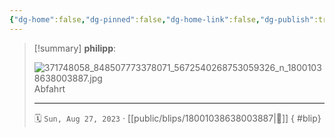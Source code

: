 ```yaml
---
{"dg-home":false,"dg-pinned":false,"dg-home-link":false,"dg-publish":true,"type":"blip","disabled rules":["yaml-title","yaml-title-alias","file-name-heading"],"title":"philipp on instagram @ 2023-08-27","created-date":"2023-08-27T09:28:00","updated-date":"2025-05-02T17:43:08","dg-path":"blips/18001038638003887.md","permalink":"/blips/18001038638003887/","dgPassFrontmatter":true}
---
```


> [!summary] **philipp**:
>
> ![371748058_848507773378071_5672540268753059326_n_18001038638003887.jpg](/img/user/attachments/371748058_848507773378071_5672540268753059326_n_18001038638003887.jpg)
> Abfahrt
> - - -
>
> 🗓️ `Sun, Aug 27, 2023` · [[public/blips/18001038638003887\|🔗]]
{ #blip}

